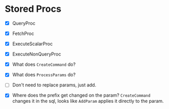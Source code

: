 # Stored Procs

- [x] QueryProc
- [x] FetchProc
- [x] ExecuteScalarProc
- [x] ExecuteNonQueryProc



- [x] What does `CreateCommand` do?
- [x] What does `ProcessParams` do?
- [ ] Don't need to replace params, just add.
- [x] Where does the prefix get changed on the param? `CreateCommand` changes it in the sql, looks like `AddParam` applies it directly to the param.